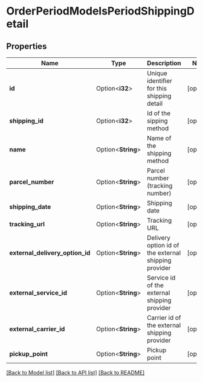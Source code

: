 # OrderPeriodModelsPeriodShippingDetail

## Properties

Name | Type | Description | Notes
------------ | ------------- | ------------- | -------------
**id** | Option<**i32**> | Unique identifier for this shipping detail | [optional]
**shipping_id** | Option<**i32**> | Id of the sipping method | [optional]
**name** | Option<**String**> | Name of the shipping method | [optional]
**parcel_number** | Option<**String**> | Parcel number (tracking number) | [optional]
**shipping_date** | Option<**String**> | Shipping date | [optional]
**tracking_url** | Option<**String**> | Tracking URL | [optional]
**external_delivery_option_id** | Option<**String**> | Delivery option id of the external shipping provider | [optional]
**external_service_id** | Option<**String**> | Service id of the external shipping provider | [optional]
**external_carrier_id** | Option<**String**> | Carrier id of the external shipping provider | [optional]
**pickup_point** | Option<**String**> | Pickup point | [optional]

[[Back to Model list]](../README.md#documentation-for-models) [[Back to API list]](../README.md#documentation-for-api-endpoints) [[Back to README]](../README.md)


